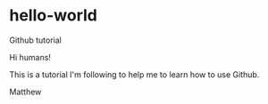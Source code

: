 # hello-world
Github tutorial

Hi humans!

This is a tutorial I'm following to help me to learn how to use Github.

Matthew
